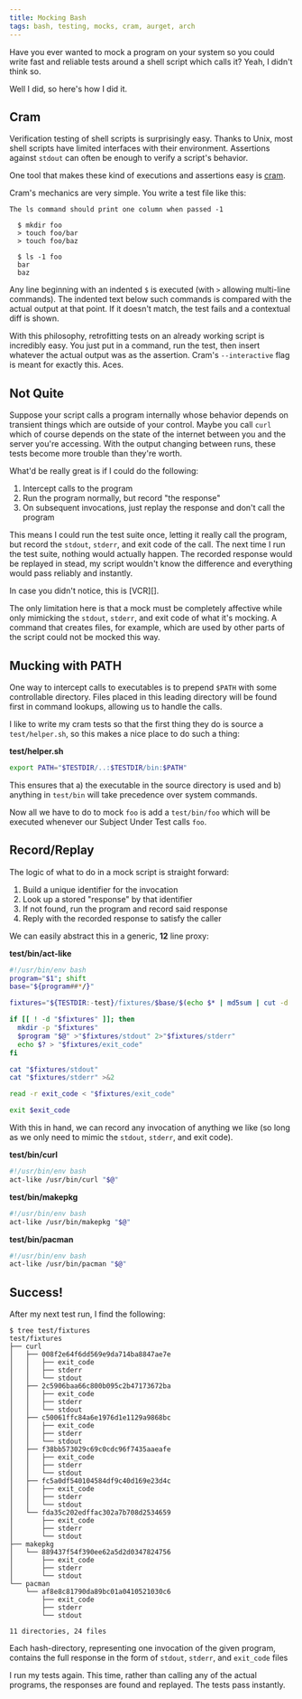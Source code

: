 ```yaml
---
title: Mocking Bash
tags: bash, testing, mocks, cram, aurget, arch
---
```


Have you ever wanted to mock a program on your system so you could write 
fast and reliable tests around a shell script which calls it? Yeah, I 
didn't think so.

Well I did, so here's how I did it.

## Cram

Verification testing of shell scripts is surprisingly easy. Thanks to 
Unix, most shell scripts have limited interfaces with their environment. 
Assertions against `stdout` can often be enough to verify a script's 
behavior.

One tool that makes these kind of executions and assertions easy is 
[cram].

[cram]: https://bitheap.org/cram/

Cram's mechanics are very simple. You write a test file like this:

```
The ls command should print one column when passed -1

  $ mkdir foo
  > touch foo/bar
  > touch foo/baz

  $ ls -1 foo
  bar
  baz

```

Any line beginning with an indented `$` is executed (with `>` allowing 
multi-line commands). The indented text below such commands is compared 
with the actual output at that point. If it doesn't match, the test 
fails and a contextual diff is shown.

With this philosophy, retrofitting tests on an already working script is 
incredibly easy. You just put in a command, run the test, then insert 
whatever the actual output was as the assertion. Cram's `--interactive` 
flag is meant for exactly this. Aces.

## Not Quite

Suppose your script calls a program internally whose behavior depends on 
transient things which are outside of your control. Maybe you call 
`curl` which of course depends on the state of the internet between you 
and the server you're accessing. With the output changing between runs, 
these tests become more trouble than they're worth.

What'd be really great is if I could do the following:

1. Intercept calls to the program
2. Run the program normally, but record "the response"
3. On subsequent invocations, just replay the response and don't call 
   the program

This means I could run the test suite once, letting it really call the 
program, but record the `stdout`, `stderr`, and exit code of the call. 
The next time I run the test suite, nothing would actually happen. The 
recorded response would be replayed in stead, my script wouldn't know 
the difference and everything would pass reliably and instantly.

<div class="well">
In case you didn't notice, this is [VCR][].
</div>

[vcr]: https://github.com/vcr/vcr

The only limitation here is that a mock must be completely affective 
while only mimicking the `stdout`, `stderr`, and exit code of what it's 
mocking. A command that creates files, for example, which are used by 
other parts of the script could not be mocked this way.

## Mucking with PATH

One way to intercept calls to executables is to prepend `$PATH` with 
some controllable directory. Files placed in this leading directory will 
be found first in command lookups, allowing us to handle the calls.

I like to write my cram tests so that the first thing they do is source 
a `test/helper.sh`, so this makes a nice place to do such a thing:

**test/helper.sh**

```bash
export PATH="$TESTDIR/..:$TESTDIR/bin:$PATH"
```

This ensures that a) the executable in the source directory is used and 
b) anything in `test/bin` will take precedence over system commands.

Now all we have to do to mock `foo` is add a `test/bin/foo` which will 
be executed whenever our Subject Under Test calls `foo`.

## Record/Replay

The logic of what to do in a mock script is straight forward:

1. Build a unique identifier for the invocation
2. Look up a stored "response" by that identifier
3. If not found, run the program and record said response
4. Reply with the recorded response to satisfy the caller

We can easily abstract this in a generic, **12** line proxy:

**test/bin/act-like**

```bash 
#!/usr/bin/env bash
program="$1"; shift
base="${program##*/}"

fixtures="${TESTDIR:-test}/fixtures/$base/$(echo $* | md5sum | cut -d ' ' -f 1)"

if [[ ! -d "$fixtures" ]]; then
  mkdir -p "$fixtures"
  $program "$@" >"$fixtures/stdout" 2>"$fixtures/stderr"
  echo $? > "$fixtures/exit_code"
fi

cat "$fixtures/stdout"
cat "$fixtures/stderr" >&2

read -r exit_code < "$fixtures/exit_code"

exit $exit_code
```

With this in hand, we can record any invocation of anything we like (so 
long as we only need to mimic the `stdout`, `stderr`, and exit code).

**test/bin/curl**

```bash
#!/usr/bin/env bash
act-like /usr/bin/curl "$@"
```

**test/bin/makepkg**

```bash
#!/usr/bin/env bash
act-like /usr/bin/makepkg "$@"
```

**test/bin/pacman**

```bash
#!/usr/bin/env bash
act-like /usr/bin/pacman "$@"
```

## Success!

After my next test run, I find the following:

```
$ tree test/fixtures
test/fixtures
├── curl
│   ├── 008f2e64f6dd569e9da714ba8847ae7e
│   │   ├── exit_code
│   │   ├── stderr
│   │   └── stdout
│   ├── 2c5906baa66c800b095c2b47173672ba
│   │   ├── exit_code
│   │   ├── stderr
│   │   └── stdout
│   ├── c50061ffc84a6e1976d1e1129a9868bc
│   │   ├── exit_code
│   │   ├── stderr
│   │   └── stdout
│   ├── f38bb573029c69c0cdc96f7435aaeafe
│   │   ├── exit_code
│   │   ├── stderr
│   │   └── stdout
│   ├── fc5a0df540104584df9c40d169e23d4c
│   │   ├── exit_code
│   │   ├── stderr
│   │   └── stdout
│   └── fda35c202edffac302a7b708d2534659
│       ├── exit_code
│       ├── stderr
│       └── stdout
├── makepkg
│   └── 889437f54f390ee62a5d2d0347824756
│       ├── exit_code
│       ├── stderr
│       └── stdout
└── pacman
    └── af8e8c81790da89bc01a0410521030c6
        ├── exit_code
        ├── stderr
        └── stdout

11 directories, 24 files
```

Each hash-directory, representing one invocation of the given program, 
contains the full response in the form of `stdout`, `stderr`, and 
`exit_code` files

I run my tests again. This time, rather than calling any of the actual 
programs, the responses are found and replayed. The tests pass 
instantly.
